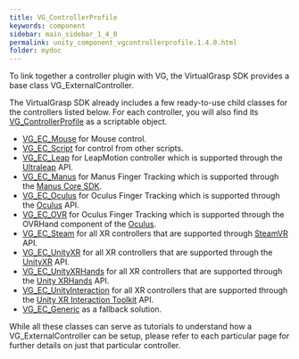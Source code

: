 ```yaml
---
title: VG_ControllerProfile
keywords: component
sidebar: main_sidebar_1_4_0
permalink: unity_component_vgcontrollerprofile.1.4.0.html
folder: mydoc
---
```


<!--
## Description 

A VG_ExternalController is a base class for different controllers. We call it **external controller**, because an external source or plugin is providing VirtualGrasp with the input data in Unity (but external to VirtualGrasp). In most cases, the source is a plugin provided by the hardware manufacturer for your engine of choice. 

In contrast to external controllers we term **internal controllers** as those that link the controllers native library directly to VirtualGrasp. Internal controllers are by default not supported for the VirtualGrasp SDK, due to third-party distribution regulations.

Thus, whenever we speak of controllers or sensors in this documentation, we refer to external controllers.

{% include image.html file="knowledge/external_controllers.png" alt="Internal controllers." caption="External controller pipeline." %}

## VG_ExternalController Class
-->

To link together a controller plugin with VG, the VirtualGrasp SDK provides a base class VG_ExternalController. 

The VirtualGrasp SDK already includes a few ready-to-use child classes for the
controllers listed below. For each controller, you will also find its [VG_ControllerProfile](controllers.1.4.0.html#controller-profile) as a scriptable object.

* [VG_EC_Mouse](unity_vg_ec_mouse.1.4.0.html) for Mouse control.
* [VG_EC_Script](unity_vg_ec_script.1.4.0.html) for control from other scripts.
* [VG_EC_Leap](unity_vg_ec_leap.1.4.0.html) for LeapMotion controller which is supported through the [Ultraleap](https://developer.leapmotion.com/unity) API.
* [VG_EC_Manus](unity_vg_ec_manus.1.4.0.html) for Manus Finger Tracking which is supported through the [Manus Core SDK](https://documentation.manus-meta.com/v2.1.0/unity-plugin/index.html).
* [VG_EC_Oculus](unity_vg_ec_oculus.1.4.0.html) for Oculus Finger Tracking which is supported through the [Oculus](https://developer.oculus.com/downloads/package/unity-integration/) API.
* [VG_EC_OVR](unity_vg_ec_ovr.1.4.0.html) for Oculus Finger Tracking which is supported through the OVRHand component of the [Oculus](https://developer.oculus.com/downloads/package/unity-integration/).
* [VG_EC_Steam](unity_vg_ec_steam.1.4.0.html) for all XR controllers that are supported through [SteamVR](https://valvesoftware.github.io/steamvr_unity_plugin/index.html) API.
* [VG_EC_UnityXR](unity_vg_ec_unityxr.1.4.0.html) for all XR controllers that are supported through the [UnityXR](https://docs.unity3d.com/Manual/XR.html) API.
* [VG_EC_UnityXRHands](unity_vg_ec_unityxrhands.1.4.0.html) for all XR controllers that are supported through the [Unity XRHands](https://docs.unity3d.com/Packages/com.unity.xr.hands@1.1/manual/index.html) API.
* [VG_EC_UnityInteraction](unity_vg_ec_unityinteraction.1.4.0.html) for all XR controllers that are supported through the [Unity XR Interaction Toolkit](https://docs.unity3d.com/Packages/com.unity.xr.interaction.toolkit@2.0/manual/xr-controller-action-based.html) API.
* [VG_EC_Generic](unity_vg_ec_generic.1.4.0.html) as a fallback solution.

While all these classes can serve as tutorials to understand how a VG_ExternalController can be setup, please refer to each particular page for further details on just that particular controller.

<!--
{% include important.html content="The video below shows the old layout of Sensors -> Avatars, while currently is Avatars -> Sensors. However the content regarding the controller profiles are still valid." %}

<br>
{% include youtube.html id="Z-yjd1muM44" caption="Switching between different external controllers using VG_ControllerProfiles." %}
-->
